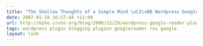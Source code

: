 ```yaml
---
title: "The Shallow Thoughts of a Simple Mind \xC2\xBB Wordpress Google Reader Plugin"
date: 2007-01-18 16:57:44 +11:00
url: http://mike.crute.org/blog/2006/12/29/wordpress-google-reader-plugin/
tags: wordpress plugin blogging plugins googlereader rss google
layout: link
---
```

